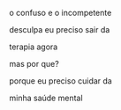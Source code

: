 o confuso e o incompetente

desculpa eu preciso sair da 

terapia agora

mas por que?

porque eu preciso cuidar da 

minha saúde mental
